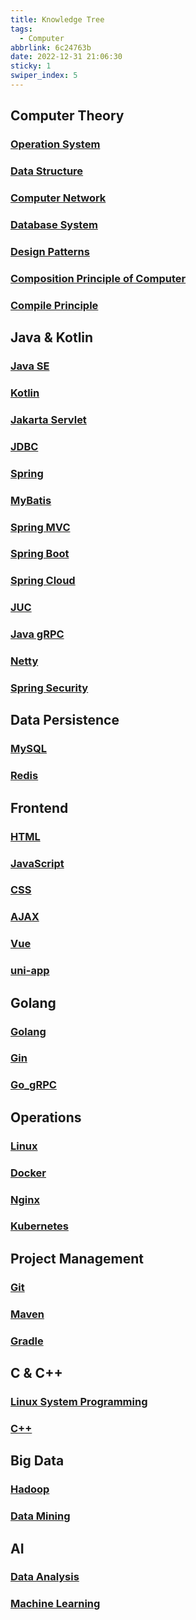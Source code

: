 ```yaml
---
title: Knowledge Tree
tags:
  - Computer
abbrlink: 6c24763b
date: 2022-12-31 21:06:30
sticky: 1
swiper_index: 5
---
```


## Computer Theory

### [Operation System](cf3a69eb.html)

### [Data Structure](ba907200.html)

### [Computer Network](18afae3.html)

### [Database System](27633ee8.html)

### [Design Patterns](c85cb609.html)

### [Composition Principle of Computer](4dc5363.html)

### [Compile Principle](118b8ca3.html)



## Java & Kotlin

### [Java SE](2b32338b.html)

### [Kotlin](749a22ae.html)

### [Jakarta Servlet](9315887e.html)

### [JDBC](8fe47ff4.html)

### [Spring](6c92115f.html)

### [MyBatis](1bff3c65.html)

### [Spring MVC](ae0f95e0.html)

### [Spring Boot](6f2612a2)

### [Spring Cloud](96a41905.html)

### [JUC](aa55683f.html)

### [Java gRPC](db0024fc.html)

### [Netty](1c6ba3e2.html)

### [Spring Security](7d2eec83.html)



## Data Persistence

### [MySQL](c24675b4.html)

### [Redis](bae4ff13.html)



## Frontend

### [HTML](2eec1551.html)

### [JavaScript](cc1b9611.html)

### [CSS](ee69e452.html)

### [AJAX](f3334fd0.html)

### [Vue](f8e09374.html)

### [uni-app](e19785da.html)



## Golang

### [Golang](a8b02095.html)

### [Gin](acec9806.html)

### [Go_gRPC](8f298335.html)



## Operations

### [Linux](53d0684b.html)

### [Docker](f5f9fa9b.html)

### [Nginx](a477be03.html)

### [Kubernetes](9acacb00.html)



## Project Management

### [Git](69c3279c.html)

### [Maven](7273cdc.html)

### [Gradle](18596a3e.html)



## C & C++

### [Linux System Programming](72802800.html)

### [C++](caeaa4a1.html)



## Big Data

### [Hadoop](b3349d42.html)

### [Data Mining](a9ab4cb3.html)



## AI

### [Data Analysis]()

### [Machine Learning]()
